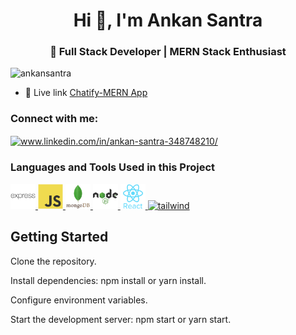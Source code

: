 <h1 align="center">Hi 👋, I'm Ankan Santra</h1>
<h3 align="center">🚀 Full Stack Developer | MERN Stack Enthusiast</h3>

<p align="left"> <img src="https://komarev.com/ghpvc/?username=ankansantra&label=Profile%20views&color=0e75b6&style=flat" alt="ankansantra" /> </p>

- 🔭 Live link [Chatify-MERN App](https://chatify-mern.onrender.com/login)

<h3 align="left">Connect with me:</h3>
<p align="left">
<a href="https://linkedin.com/in/www.linkedin.com/in/ankan-santra-348748210/" target="blank"><img align="center" src="https://raw.githubusercontent.com/rahuldkjain/github-profile-readme-generator/master/src/images/icons/Social/linked-in-alt.svg" alt="www.linkedin.com/in/ankan-santra-348748210/" height="30" width="40" /></a>
</p>

<h3 align="left">Languages and Tools Used in this Project</h3>
<p align="left">  <a href="https://expressjs.com" target="_blank" rel="noreferrer"> <img src="https://raw.githubusercontent.com/devicons/devicon/master/icons/express/express-original-wordmark.svg" alt="express" width="40" height="40"/> </a> <a href="https://www.w3.org/html/" target="_blank" rel="noreferrer">  <a href="https://developer.mozilla.org/en-US/docs/Web/JavaScript" target="_blank" rel="noreferrer"> <img src="https://raw.githubusercontent.com/devicons/devicon/master/icons/javascript/javascript-original.svg" alt="javascript" width="40" height="40"/> </a> <a href="https://www.mongodb.com/" target="_blank" rel="noreferrer"> <img src="https://raw.githubusercontent.com/devicons/devicon/master/icons/mongodb/mongodb-original-wordmark.svg" alt="mongodb" width="40" height="40"/> </a> <a href="https://www.mysql.com/" target="_blank" rel="noreferrer">  </a> <a href="https://nodejs.org" target="_blank" rel="noreferrer"> <img src="https://raw.githubusercontent.com/devicons/devicon/master/icons/nodejs/nodejs-original-wordmark.svg" alt="nodejs" width="40" height="40"/> </a> <a href="https://reactjs.org/" target="_blank" rel="noreferrer"> <img src="https://raw.githubusercontent.com/devicons/devicon/master/icons/react/react-original-wordmark.svg" alt="react" width="40" height="40"/> </a> <a href="https://tailwindcss.com/" target="_blank" rel="noreferrer"> <img src="https://www.vectorlogo.zone/logos/tailwindcss/tailwindcss-icon.svg" alt="tailwind" width="40" height="40"/> </a> </p>

<h2>Getting Started</h2>
<p>Clone the repository.</p>
<p>Install dependencies: npm install or yarn install.</p>
<p>Configure environment variables.</p>
<p>Start the development server: npm start or yarn start.</p>
